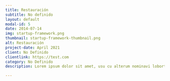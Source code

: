 ```yaml
---
title: Restauración
subtitle: No definido
layout: default
modal-id: 5
date: 2014-07-14
img: startup-framework.png
thumbnail: startup-framework-thumbnail.png
alt: Restauración
project-date: April 2021
client: No Definido
clientlink: https://test.com
category: No Definido
description: Lorem ipsum dolor sit amet, usu cu alterum nominavi lobortis. At duo novum diceret. Tantas apeirian vix et, usu sanctus postulant inciderint ut, populo diceret necessitatibus in vim. Cu eum dicam feugiat noluisse.

---
```


